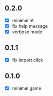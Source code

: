 ## 0.2.0 

- [x] minimal IA
- [x] fix help message
- [x] verbose mode
## 0.1.1

- [x] fix import click
## 0.1.0 

- [x] minimal game


